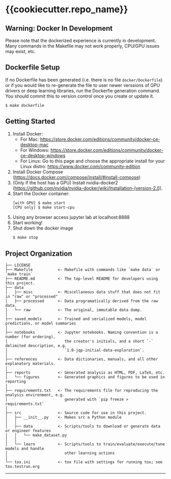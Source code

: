 {{cookiecutter.repo_name}}
==============================

## Warning: Docker In Development
Please note that the dockerized experience is currently in development. Many commands in the
Makefile may not work properly, CPU/GPU issues may exist, etc.

## Dockerfile Setup
If no Dockerfile has been generated (i.e. there is no file `docker/Dockerfile`) or if you
would like to re-generate the file to user newer verssions of GPU drivers or deep learning
libraries, run the Dockerfie generation command. You should commit this to version control once you create or update it.
``` bash
$ make dockerfile
```

## Getting Started
1. Install Docker: 
    - For Mac: https://store.docker.com/editions/community/docker-ce-desktop-mac
    - For Windows: https://store.docker.com/editions/community/docker-ce-desktop-windows
    - For Linux: Go to this page and choose the appropriate install for your Linux distro: https://www.docker.com/community-edition
2. Install Docker Compose (https://docs.docker.com/compose/install/#install-compose)
3. (Only if the host has a GPU) Install nvidia-docker2 (https://github.com/nvidia/nvidia-docker/wiki/Installation-(version-2.0).
4. Start the Docker container:
    ``` bash
    [with GPU] $ make start
    [CPU only] $ make start-cpu
    ```
5. Using any browser access jupyter lab at localhost:8888
6. Start working!
7. Shut down the docker image
    ``` bash
    $ make stop
    ```

Project Organization
------------

    ├── LICENSE
    ├── Makefile           <- Makefile with commands like `make data` or `make train`
    ├── README.md          <- The top-level README for developers using this project.
    ├── data
    │   ├── misc           <- Miscellaneous data stuff that does not fit in "raw" or "processed"
    │   ├── processed      <- Data programatically derived from the raw data.
    │   └── raw            <- The original, immutable data dump.
    │
    ├── saved_models       <- Trained and serialized models, model predictions, or model summaries
    │
    ├── notebooks          <- Jupyter notebooks. Naming convention is a number (for ordering),
    │                         the creator's initials, and a short `-` delimited description, e.g.
    │                         `1.0-jqp-initial-data-exploration`.
    │
    ├── references         <- Data dictionaries, manuals, and all other explanatory materials.
    │
    ├── reports            <- Generated analysis as HTML, PDF, LaTeX, etc.
    │   └── figures        <- Generated graphics and figures to be used in reporting
    │
    ├── requirements.txt   <- The requirements file for reproducing the analysis environment, e.g.
    │                         generated with `pip freeze > requirements.txt`
    │
    ├── src                <- Source code for use in this project.
    │   ├── __init__.py    <- Makes src a Python module
    │   │
    │   ├── data           <- Scripts/tools to download or generate data or engineer features
    │   │   └── make_dataset.py
    │   │
    │   └── learn          <- Scripts/tools to train/evaluate/execute/tune models and handle
    │                         other learning actions
    │
    └── tox.ini            <- tox file with settings for running tox; see tox.testrun.org


--------
